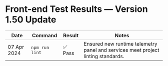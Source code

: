 # Front-end Test Results — Version 1.50 Update

| Date | Command | Result | Notes |
|------|---------|--------|-------|
| 07 Apr 2024 | `npm run lint` | ✅ Pass | Ensured new runtime telemetry panel and services meet project linting standards. |
